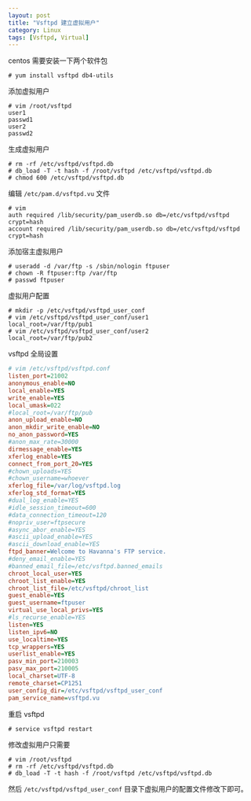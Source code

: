```yaml
---
layout: post
title: "Vsftpd 建立虚拟用户"
category: Linux
tags: [Vsftpd, Virtual]
---
```


centos 需要安装一下两个软件包

    # yum install vsftpd db4-utils

添加虚拟用户

    # vim /root/vsftpd
    user1
    passwd1
    user2
    passwd2

<!-- more -->
生成虚拟用户

    # rm -rf /etc/vsftpd/vsftpd.db
    # db_load -T -t hash -f /root/vsftpd /etc/vsftpd/vsftpd.db
    # chmod 600 /etc/vsftpd/vsftpd.db

编辑 `/etc/pam.d/vsftpd.vu` 文件

    # vim
    auth required /lib/security/pam_userdb.so db=/etc/vsftpd/vsftpd crypt=hash
    account required /lib/security/pam_userdb.so db=/etc/vsftpd/vsftpd crypt=hash

添加宿主虚拟用户

    # useradd -d /var/ftp -s /sbin/nologin ftpuser
    # chown -R ftpuser:ftp /var/ftp
    # passwd ftpuser

虚拟用户配置

    # mkdir -p /etc/vsftpd/vsftpd_user_conf
    # vim /etc/vsftpd/vsftpd_user_conf/user1
    local_root=/var/ftp/pub1
    # vim /etc/vsftpd/vsftpd_user_conf/user2
    local_root=/var/ftp/pub2

vsftpd 全局设置

```ini
# vim /etc/vsftpd/vsftpd.conf
listen_port=21002
anonymous_enable=NO
local_enable=YES
write_enable=YES
local_umask=022
#local_root=/var/ftp/pub
anon_upload_enable=NO
anon_mkdir_write_enable=NO
no_anon_password=YES
#anon_max_rate=30000
dirmessage_enable=YES
xferlog_enable=YES
connect_from_port_20=YES
#chown_uploads=YES
#chown_username=whoever
xferlog_file=/var/log/vsftpd.log
xferlog_std_format=YES
#dual_log_enable=YES
#idle_session_timeout=600
#data_connection_timeout=120
#nopriv_user=ftpsecure
#async_abor_enable=YES
#ascii_upload_enable=YES
#ascii_download_enable=YES
ftpd_banner=Welcome to Havanna's FTP service.
#deny_email_enable=YES
#banned_email_file=/etc/vsftpd.banned_emails
chroot_local_user=YES
chroot_list_enable=YES
chroot_list_file=/etc/vsftpd/chroot_list
guest_enable=YES
guest_username=ftpuser
virtual_use_local_privs=YES
#ls_recurse_enable=YES
listen=YES
listen_ipv6=NO
use_localtime=YES
tcp_wrappers=YES
userlist_enable=YES
pasv_min_port=210003
pasv_max_port=210005
local_charset=UTF-8
remote_charset=CP1251
user_config_dir=/etc/vsftpd/vsftpd_user_conf
pam_service_name=vsftpd.vu
```

重启 vsftpd

    # service vsftpd restart

修改虚拟用户只需要

    # vim /root/vsftpd
    # rm -rf /etc/vsftpd/vsftpd.db
    # db_load -T -t hash -f /root/vsftpd /etc/vsftpd/vsftpd.db

然后 `/etc/vsftpd/vsftpd_user_conf` 目录下虚拟用户的配置文件修改下即可。
